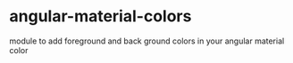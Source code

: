 # angular-material-colors
module to add foreground and back ground colors in your angular material color
